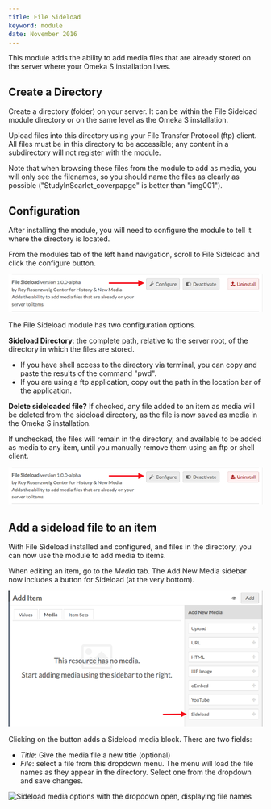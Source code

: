 ```yaml
---
title: File Sideload
keyword: module
date: November 2016
---
```


This module adds the ability to add media files that are already stored on the server where your Omeka S installation lives. 

Create a Directory
-----------------------
Create a directory (folder) on your server. It can be within the File Sideload module directory or on the same level as the Omeka S installation. 

Upload files into this directory using your File Transfer Protocol (ftp) client. All files must be in this directory to be accessible; any content in a subdirectory will not register with the module. 

Note that when browsing these files from the module to add as media, you will only see the filenames, so you should name the files as clearly as possible ("StudyInScarlet_coverpapge" is better than "img001").

Configuration
---------------------------
After installing the module, you will need to configure the module to tell it where the directory is located. 

From the modules tab of the left hand navigation, scroll to File Sideload and click the configure button.

![A red arrow points to the configure button](../modules/modulesfiles/filesideload_config.png)

The File Sideload module has two configuration options. 

**Sideload Directory**: the complete path, relative to the server root, of the directory in which the files are stored. 
   - If you have shell access to the directory via terminal, you can copy and paste the results of the command "pwd". 
   - If you are using a ftp application, copy out the path in the location bar of the application.

**Delete sideloaded file?** If checked, any file added to an item as media will be deleted from the sideload directory, as the file is now saved as media in the Omeka S installation. 

If unchecked, the files will remain in the directory, and available to be added as media to any item, until you manually remove them using an ftp or shell client.

![A red arrow points to the configure button](../modules/modulesfiles/filesideload_config.png)

Add a sideload file to an item
------------------------------
With File Sideload installed and configured, and files in the directory, you can now use the module to add media to items. 

When editing an item, go to the *Media* tab. The Add New Media sidebar now includes a button for Sideload (at the very bottom).

![A red arrow points to the add sideload media button](../modules/modulesfiles/filesideload_browse.png)

Clicking on the button adds a Sideload media block. There are two fields:
- *Title*: Give the media file a new title (optional)
- *File*: select a file from this dropdown menu. The menu will load the file names as they appear in the directory. Select one from the dropdown and save changes.

![Sideload media options with the dropdown open, displaying file names](../modules/modulesfiles/fiesideload_addfile.png)
